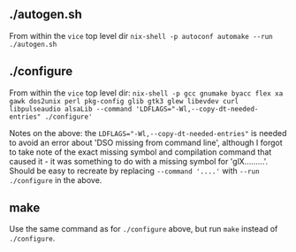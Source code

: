 ## ./autogen.sh

From within the `vice` top level dir
`nix-shell -p autoconf automake --run ./autogen.sh`

## ./configure

From within the `vice` top level dir:
`nix-shell -p gcc gnumake byacc flex xa gawk dos2unix perl pkg-config glib gtk3 glew libevdev curl libpulseaudio alsaLib --command 'LDFLAGS="-Wl,--copy-dt-needed-entries" ./configure'`

Notes on the above: the `LDFLAGS="-Wl,--copy-dt-needed-entries"` is needed to avoid an error about 'DSO missing from command line', although I forgot to take note of the exact missing symbol and compilation command that caused it - it was something to do with a missing symbol for 'glX.........'. Should be easy to recreate by replacing `--command '....'` with `--run ./configure` in the above.

## make

Use the same command as for `./configure` above, but run `make` instead of `./configure`.

